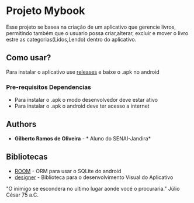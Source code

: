 # Projeto Mybook

Esse projeto se basea na criação de um aplicativo que gerencie livros,
permitindo também que o usuario possa criar,alterar, excluir e mover o livro estre as categorias(Lidos,Lendo)
dentro do aplicativo.

## Como usar?

Para instalar o aplicativo use [releases](https://github.com/gilberto-009199/MyBooks/releases) e baixe o .apk no android

### Pre-requisitos Dependencias

* Para instalar o .apk o modo desenvolvedor deve estar ativo
* Para instalar o .apk o android deve ter acesso a internet

## Authors

* **Gilberto Ramos de Oliveira** - * Aluno do SENAI-Jandira*

## Bibliotecas

* [ROOM](https://developer.android.com/topic/libraries/architecture/room) - ORM para usar o SQLite do android
* [designer](https://developer.android.com/design/) - Biblioteca para o desenvolvimento Visual do Aplicativo


"O inimigo se escondera no ultimo lugar aonde vocé o procuraria."
Júlio César 75 a.C.

